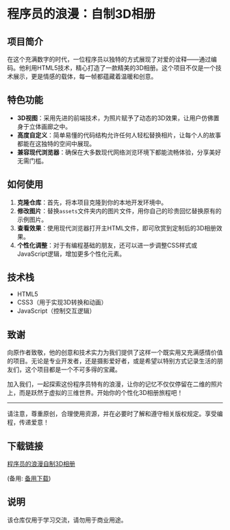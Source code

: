 # 程序员的浪漫：自制3D相册

## 项目简介

在这个充满数字的时代，一位程序员以独特的方式展现了对爱的诠释——通过编码。他利用HTML5技术，精心打造了一款精美的3D相册。这个项目不仅是一个技术展示，更是情感的载体，每一帧都蕴藏着温暖和创意。

## 特色功能

- **3D视图**：采用先进的前端技术，为照片赋予了动态的3D效果，让用户仿佛置身于立体画廊之中。
- **高度自定义**：简单易懂的代码结构允许任何人轻松替换相片，让每个人的故事都能在这独特的空间中展现。
- **兼容现代浏览器**：确保在大多数现代网络浏览环境下都能流畅体验，分享美好无需门槛。

## 如何使用

1. **克隆仓库**：首先，将本项目克隆到你的本地开发环境中。
2. **修改图片**：替换`assets`文件夹内的图片文件，用你自己的珍贵回忆替换原有的示例图片。
3. **查看效果**：使用现代浏览器打开主HTML文件，即可欣赏到定制后的3D相册效果。
4. **个性化调整**：对于有编程基础的朋友，还可以进一步调整CSS样式或JavaScript逻辑，增加更多个性化元素。

## 技术栈

- HTML5
- CSS3（用于实现3D转换和动画）
- JavaScript（控制交互逻辑）

## 致谢

向原作者致敬，他的创意和技术实力为我们提供了这样一个既实用又充满感情价值的项目。无论是专业开发者，还是摄影爱好者，或是希望以特别方式记录生活的朋友们，这个项目都是一个不可多得的宝藏。

加入我们，一起探索这份程序员特有的浪漫，让你的记忆不仅仅停留在二维的照片上，而是跃然于虚拟的三维世界。开始你的个性化3D相册旅程吧！

---

请注意，尊重原创，合理使用资源，并在必要时了解和遵守相关版权规定。享受编程，传递爱意！

## 下载链接
[程序员的浪漫自制3D相册](https://pan.quark.cn/s/3cf466f3b963) 

(备用: [备用下载](https://pan.baidu.com/s/1aJ2AGbg02IzjFxiGg-pavw?pwd=1234))

## 说明

该仓库仅用于学习交流，请勿用于商业用途。

